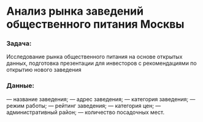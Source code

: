 # Анализ рынка заведений общественного питания Москвы

### Задача:

Исследование рынка общественного питания на основе открытых данных, подготовка презентации для инвесторов с рекомендациями по открытию нового заведения

### Данные:
— название заведения;
— адрес заведения;
— категория заведения;
— режим работы;
— рейтинг заведения;
— категория цен;
— административный район;
— количество посадочных мест.
